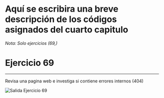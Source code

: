 # Aquí se escribira una breve descripción de los códigos asignados del cuarto capitulo 

*Nota: Solo ejercicios (69,)*

# Ejercicio 69
---

Revisa una pagina web e investiga si contiene errores internos (404)

 ![Salida Ejercicio 69](/codigosMantenimiento/Capitulo9/ejercicio69.png)

